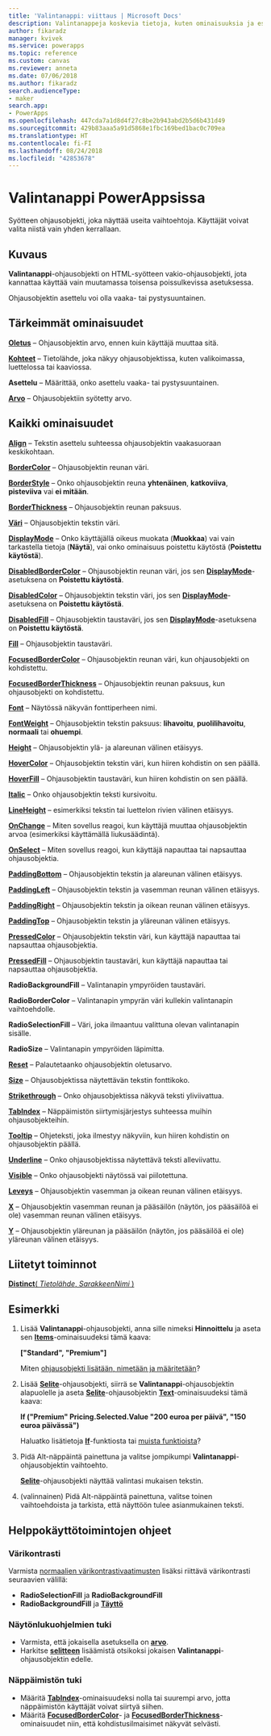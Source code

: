 ```yaml
---
title: 'Valintanappi: viittaus | Microsoft Docs'
description: Valintanappeja koskevia tietoja, kuten ominaisuuksia ja esimerkkejä
author: fikaradz
manager: kvivek
ms.service: powerapps
ms.topic: reference
ms.custom: canvas
ms.reviewer: anneta
ms.date: 07/06/2018
ms.author: fikaradz
search.audienceType:
- maker
search.app:
- PowerApps
ms.openlocfilehash: 447cda7a1d8d4f27c8be2b943abd2b5d6b431d49
ms.sourcegitcommit: 429b83aaa5a91d5868e1fbc169bed1bac0c709ea
ms.translationtype: HT
ms.contentlocale: fi-FI
ms.lasthandoff: 08/24/2018
ms.locfileid: "42853678"
---
```

# <a name="radio-control-in-powerapps"></a>Valintanappi PowerAppsissa

Syötteen ohjausobjekti, joka näyttää useita vaihtoehtoja. Käyttäjät voivat valita niistä vain yhden kerrallaan.

## <a name="description"></a>Kuvaus

**Valintanappi**-ohjausobjekti on HTML-syötteen vakio-ohjausobjekti, jota kannattaa käyttää vain muutamassa toisensa poissulkevissa asetuksessa.

Ohjausobjektin asettelu voi olla vaaka- tai pystysuuntainen.

## <a name="key-properties"></a>Tärkeimmät ominaisuudet

**[Oletus](properties-core.md)**  – Ohjausobjektin arvo, ennen kuin käyttäjä muuttaa sitä.

**[Kohteet](properties-core.md)** – Tietolähde, joka näkyy ohjausobjektissa, kuten valikoimassa, luettelossa tai kaaviossa.

**Asettelu** – Määrittää, onko asettelu vaaka- tai pystysuuntainen.

**[Arvo](properties-core.md)** – Ohjausobjektiin syötetty arvo.

## <a name="all-properties"></a>Kaikki ominaisuudet

**[Align](properties-text.md)** – Tekstin asettelu suhteessa ohjausobjektin vaakasuoraan keskikohtaan.

**[BorderColor](properties-color-border.md)** – Ohjausobjektin reunan väri.

**[BorderStyle](properties-color-border.md)** – Onko ohjausobjektin reuna **yhtenäinen**, **katkoviiva**, **pisteviiva** vai **ei mitään**.

**[BorderThickness](properties-color-border.md)** – Ohjausobjektin reunan paksuus.

**[Väri](properties-color-border.md)**  – Ohjausobjektin tekstin väri.

**[DisplayMode](properties-core.md)** – Onko käyttäjällä oikeus muokata (**Muokkaa**) vai vain tarkastella tietoja (**Näytä**), vai onko ominaisuus poistettu käytöstä (**Poistettu käytöstä**).

**[DisabledBorderColor](properties-color-border.md)** – Ohjausobjektin reunan väri, jos sen **[DisplayMode](properties-core.md)**-asetuksena on **Poistettu käytöstä**.

**[DisabledColor](properties-color-border.md)** – Ohjausobjektin tekstin väri, jos sen **[DisplayMode](properties-core.md)**-asetuksena on **Poistettu käytöstä**.

**[DisabledFill](properties-color-border.md)** – Ohjausobjektin taustaväri, jos sen **[DisplayMode](properties-core.md)**-asetuksena on **Poistettu käytöstä**.

**[Fill](properties-color-border.md)** – Ohjausobjektin taustaväri.

**[FocusedBorderColor](properties-color-border.md)**  – Ohjausobjektin reunan väri, kun ohjausobjekti on kohdistettu.

**[FocusedBorderThickness](properties-color-border.md)** – Ohjausobjektin reunan paksuus, kun ohjausobjekti on kohdistettu.

**[Font](properties-text.md)** – Näytössä näkyvän fonttiperheen nimi.

**[FontWeight](properties-text.md)** – Ohjausobjektin tekstin paksuus: **lihavoitu**, **puolilihavoitu**, **normaali** tai **ohuempi**.

**[Height](properties-size-location.md)** – Ohjausobjektin ylä- ja alareunan välinen etäisyys.

**[HoverColor](properties-color-border.md)**  – Ohjausobjektin tekstin väri, kun hiiren kohdistin on sen päällä.

**[HoverFill](properties-color-border.md)**  – Ohjausobjektin taustaväri, kun hiiren kohdistin on sen päällä.

**[Italic](properties-text.md)**  – Onko ohjausobjektin teksti kursivoitu.

**[LineHeight](properties-text.md)** – esimerkiksi tekstin tai luettelon rivien välinen etäisyys.

**[OnChange](properties-core.md)** – Miten sovellus reagoi, kun käyttäjä muuttaa ohjausobjektin arvoa (esimerkiksi käyttämällä liukusäädintä).

**[OnSelect](properties-core.md)** – Miten sovellus reagoi, kun käyttäjä napauttaa tai napsauttaa ohjausobjektia.

**[PaddingBottom](properties-size-location.md)** – Ohjausobjektin tekstin ja alareunan välinen etäisyys.

**[PaddingLeft](properties-size-location.md)** – Ohjausobjektin tekstin ja vasemman reunan välinen etäisyys.

**[PaddingRight](properties-size-location.md)** – Ohjausobjektin tekstin ja oikean reunan välinen etäisyys.

**[PaddingTop](properties-size-location.md)** – Ohjausobjektin tekstin ja yläreunan välinen etäisyys.

**[PressedColor](properties-color-border.md)** – Ohjausobjektin tekstin väri, kun käyttäjä napauttaa tai napsauttaa ohjausobjektia.

**[PressedFill](properties-color-border.md)** – Ohjausobjektin taustaväri, kun käyttäjä napauttaa tai napsauttaa ohjausobjektia.

**RadioBackgroundFill** – Valintanapin ympyröiden taustaväri.

**RadioBorderColor** – Valintanapin ympyrän väri kullekin valintanapin vaihtoehdolle.

**RadioSelectionFill** – Väri, joka ilmaantuu valittuna olevan valintanapin sisälle.

**RadioSize** – Valintanapin ympyröiden läpimitta.

**[Reset](properties-core.md)** – Palautetaanko ohjausobjektin oletusarvo.

**[Size](properties-text.md)** – Ohjausobjektissa näytettävän tekstin fonttikoko.

**[Strikethrough](properties-text.md)**  – Onko ohjausobjektissa näkyvä teksti yliviivattua.

**[TabIndex](properties-accessibility.md)** – Näppäimistön siirtymisjärjestys suhteessa muihin ohjausobjekteihin.

**[Tooltip](properties-core.md)** – Ohjeteksti, joka ilmestyy näkyviin, kun hiiren kohdistin on ohjausobjektin päällä.

**[Underline](properties-text.md)** – Onko ohjausobjektissa näytettävä teksti alleviivattu.

**[Visible](properties-core.md)** – Onko ohjausobjekti näytössä vai piilotettuna.

**[Leveys](properties-size-location.md)** – Ohjausobjektin vasemman ja oikean reunan välinen etäisyys.

**[X](properties-size-location.md)** – Ohjausobjektin vasemman reunan ja pääsäilön (näytön, jos pääsäilöä ei ole) vasemman reunan välinen etäisyys.

**[Y](properties-size-location.md)** – Ohjausobjektin yläreunan ja pääsäilön (näytön, jos pääsäilöä ei ole) yläreunan välinen etäisyys.

## <a name="related-functions"></a>Liitetyt toiminnot

[**Distinct**( *Tietolähde*, *SarakkeenNimi* )](../functions/function-distinct.md)

## <a name="example"></a>Esimerkki

1. Lisää **Valintanappi**-ohjausobjekti, anna sille nimeksi **Hinnoittelu** ja aseta sen **[Items](properties-core.md)**-ominaisuudeksi tämä kaava:

    **["Standard", "Premium"]**

    Miten [ohjausobjekti lisätään, nimetään ja määritetään](../add-configure-controls.md)?

2. Lisää **[Selite](control-text-box.md)**-ohjausobjekti, siirrä se **Valintanappi**-ohjausobjektin alapuolelle ja aseta **[Selite](control-text-box.md)**-ohjausobjektin **[Text](properties-core.md)**-ominaisuudeksi tämä kaava:

    **If ("Premium" Pricing.Selected.Value "200 euroa per päivä", "150 euroa päivässä")**

    Haluatko lisätietoja **[If](../functions/function-if.md)**-funktiosta tai [muista funktioista](../formula-reference.md)?

3. Pidä Alt-näppäintä painettuna ja valitse jompikumpi **Valintanappi**-ohjausobjektin vaihtoehto.

    **[Selite](control-text-box.md)**-ohjausobjekti näyttää valintasi mukaisen tekstin.

4. (valinnainen) Pidä Alt-näppäintä painettuna, valitse toinen vaihtoehdoista ja tarkista, että näyttöön tulee asianmukainen teksti.

## <a name="accessibility-guidelines"></a>Helppokäyttötoimintojen ohjeet

### <a name="color-contrast"></a>Värikontrasti

Varmista [normaalien värikontrastivaatimusten](../accessible-apps-color.md) lisäksi riittävä värikontrasti seuraavien välillä:

* **RadioSelectionFill** ja **RadioBackgroundFill**
* **RadioBackgroundFill** ja **[Täyttö](properties-color-border.md)**

### <a name="screen-reader-support"></a>Näytönlukuohjelmien tuki

* Varmista, että jokaisella asetuksella on **[arvo](properties-core.md)**.
* Harkitse **[selitteen](control-text-box.md)** lisäämistä otsikoksi jokaisen **Valintanappi**-ohjausobjektin edelle.

### <a name="keyboard-support"></a>Näppäimistön tuki

* Määritä **[TabIndex](properties-accessibility.md)**-ominaisuudeksi nolla tai suurempi arvo, jotta näppäimistön käyttäjät voivat siirtyä siihen.
* Määritä  **[FocusedBorderColor](properties-color-border.md)**- ja **[FocusedBorderThickness](properties-color-border.md)**-ominaisuudet niin, että kohdistusilmaisimet näkyvät selvästi.
